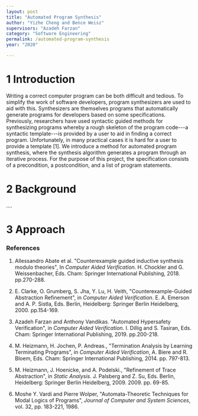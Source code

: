```yaml
---
layout: post
title: "Automated Program Synthesis"
author: "Yizhe Cheng and Bence Weisz"
supervisors: "Azadeh Farzan"
category: "Software Engineering"
permalink: /automated-program-synthesis
year: "2020"

---
```


1 Introduction
============

Writing a correct computer program can be both difficult and tedious. To simplify the work of software developers, program synthesizers are used to aid with this. Synthesizers are themselves programs that automatically generate programs for developers based on some specifications. Previously, researchers have used syntactic guided methods for synthesizing programs whereby a rough skeleton of the program code---a syntactic template---is provided by a user to aid in finding a correct program. Unfortunately, in many practical cases it is hard for a user to provide a template [1]. We introduce a method for automated program synthesis, where the synthesis algorithm generates a program through an iterative process. For the purpose of this project, the specification consists of a precondition, a postcondition, and a list of program statements. 

2 Background
==========
....

3 Approach
========

### References

1. Allessandro Abate et al. "Counterexample guided inductive synthesis modulo theories", In *Computer Aided Verification*. H. Chockler and G. Weissenbacher, Eds. Cham: Springer International Publishing, 2018. pp.270-288.

2. E. Clarke, O. Grumberg, S. Jha, Y. Lu, H. Veith, "Counterexample-Guided Abstraction Refinement", in *Computer Aided Verification*. E. A. Emerson and A. P. Sistla, Eds. Berlin, Heidelberg: Springer Berlin Heidelberg, 2000. pp.154-169. 

3. Azadeh Farzan and Anthony Vandikas. "Automated Hypersafety Verification", in *Computer Aided Verification*. I. Dillig and S. Tasiran, Eds. Cham: Springer International Publishing, 2019. pp.200-218.

4. M. Heizmann, H. Jochen, P. Andreas., "Termination Analysis by Learning Terminating Programs", in *Computer Aided Verification*, A. Biere and R. Bloem, Eds. Cham: Springer International Publishing, 2014. pp. 797-813.

5. M. Heizmann, J. Hoenicke, and A. Podelski., "Refinement of Trace Abstraction", in *Static Analysis*. J. Palsberg and Z. Su, Eds. Berlin, Heidelberg: Springer Berlin Heidelberg, 2009. 2009. pp. 69-85.

6. Moshe Y. Vardi and Pierre Wolper, "Automata-Theoretic Techniques for Modal Logics of Programs", *Journal of Computer and System Sciences*, vol. 32, pp. 183-221, 1986.